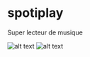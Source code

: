 # spotiplay
Super lecteur de musique 

![alt text](https://github.com/HeloiseLafargue/ENSEEIHT/blob/main/S6/TOB/Spotiplayproject/spotiplay.png?raw=true)
![alt text](https://github.com/HeloiseLafargue/ENSEEIHT/blob/main/S6/TOB/Spotiplayproject/user.png?raw=true)

